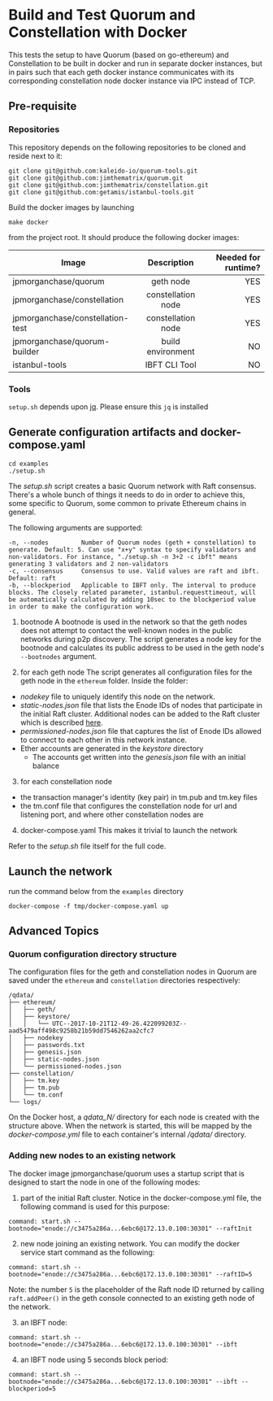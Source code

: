 # Build and Test Quorum and Constellation with Docker

This tests the setup to have Quorum (based on go-ethereum) and Constellation to be built in docker and run in separate docker instances, but in pairs such that each geth docker instance communicates with its corresponding constellation node docker instance via IPC instead of TCP.

## Pre-requisite

### Repositories

This repository depends on the following repositories to be cloned and reside next to it:
```
git clone git@github.com:kaleido-io/quorum-tools.git
git clone git@github.com:jimthematrix/quorum.git
git clone git@github.com:jimthematrix/constellation.git
git clone git@github.com:getamis/istanbul-tools.git
```

Build the docker images by launching
```
make docker
```
from the project root. It should produce the following docker images:

| Image                            | Description           | Needed for runtime? |
| -------------------------------- |:---------------------:| -------------------:|
| jpmorganchase/quorum             | geth node             | YES                 |
| jpmorganchase/constellation      | constellation node    | YES                 |
| jpmorganchase/constellation-test | constellation node    | YES                 |
| jpmorganchase/quorum-builder     | build environment     | NO                  |
| istanbul-tools                   | IBFT CLI Tool         | NO                  |

### Tools

`setup.sh` depends upon [jq](https://stedolan.github.io/jq/).  Please ensure this `jq` is installed

## Generate configuration artifacts and docker-compose.yaml

```
cd examples
./setup.sh
```

The *setup.sh* script creates a basic Quorum network with Raft consensus. There's a whole bunch of things it needs to do in order to achieve this, some specific to Quorum, some common to private Ethereum chains in general.

The following arguments are supported:
```
-n, --nodes         Number of Quorum nodes (geth + constellation) to generate. Default: 5. Can use "x+y" syntax to specify validators and non-validators. For instance, "./setup.sh -n 3+2 -c ibft" means generating 3 validators and 2 non-validators
-c, --consensus     Consensus to use. Valid values are raft and ibft. Default: raft
-b, --blockperiod   Applicable to IBFT only. The interval to produce blocks. The closely related parameter, istanbul.requesttimeout, will be automatically calculated by adding 10sec to the blockperiod value in order to make the configuration work.
```

1. bootnode
A bootnode is used in the network so that the geth nodes does not attempt to contact the well-known nodes in the public networks during p2p discovery. The script generates a node key for the bootnode and calculates its public address to be used in the geth node's `--bootnodes` argument.

2. for each geth node
The script generates all configuration files for the geth node in the `ethereum` folder. Inside the folder:

 * *nodekey* file to uniquely identify this node on the network.
 * *static-nodes.json* file that lists the Enode IDs of nodes that participate in the initial Raft cluster. Additional nodes can be added to the Raft cluster which is described [here](#adding-new-nodes-to-an-existing-network).
 * *permissioned-nodes.json* file that captures the list of Enode IDs allowed to connect to each other in this network instance.
 * Ether accounts are generated in the *keystore* directory
   * The accounts get written into the *genesis.json* file with an initial balance

3. for each constellation node
 * the transaction manager's identity (key pair) in tm.pub and tm.key files
 * the tm.conf file that configures the constellation node for url and listening port, and where other constellation nodes are

4. docker-compose.yaml
This makes it trivial to launch the network

Refer to the *setup.sh* file itself for the full code.

## Launch the network

run the command below from the `examples` directory

```
docker-compose -f tmp/docker-compose.yaml up
```

## Advanced Topics

### Quorum configuration directory structure

The configuration files for the geth and constellation nodes in Quorum are saved under the `ethereum` and `constellation` directories respectively:

    /qdata/
    ├── ethereum/
    │   ├── geth/
    │   ├── keystore/
    │   │   └── UTC--2017-10-21T12-49-26.422099203Z--aad5479aff498c9258b21b59dd7546262aa2cfc7
    │   ├── nodekey
    │   ├── passwords.txt
    │   ├── genesis.json
    │   ├── static-nodes.json
    │   └── permissioned-nodes.json
    ├── constellation/
    │   ├── tm.key
    │   ├── tm.pub
    │   └── tm.conf
    └── logs/

On the Docker host, a *qdata_N/* directory for each node is created with the structure above. When the network is started, this will be mapped by the *docker-compose.yml* file to each container's internal */qdata/* directory.

### Adding new nodes to an existing network

The docker image jpmorganchase/quorum uses a startup script that is designed to start the node in one of the following modes:
1. part of the initial Raft cluster. Notice in the docker-compose.yml file, the following command is used for this purpose:
```
command: start.sh --bootnode="enode://c3475a286a...6ebc6@172.13.0.100:30301" --raftInit
```
2. new node joining an existing network. You can modify the docker service start command as the following:
```
command: start.sh --bootnode="enode://c3475a286a...6ebc6@172.13.0.100:30301" --raftID=5
```
Note: the number `5` is the placeholder of the Raft node ID returned by calling `raft.addPeer()` in the geth console connected to an existing geth node of the network.

3. an IBFT node:
```
command: start.sh --bootnode="enode://c3475a286a...6ebc6@172.13.0.100:30301" --ibft
```
4. an IBFT node using 5 seconds block period:
```
command: start.sh --bootnode="enode://c3475a286a...6ebc6@172.13.0.100:30301" --ibft --blockperiod=5
```


